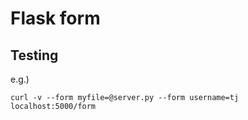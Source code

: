 # Flask form #

## Testing ##

e.g.)

``` shell
curl -v --form myfile=@server.py --form username=tj localhost:5000/form
```
